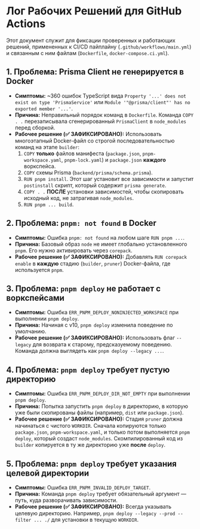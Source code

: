 # Лог Рабочих Решений для GitHub Actions

Этот документ служит для фиксации проверенных и работающих решений, примененных к CI/CD пайплайну (`.github/workflows/main.yml`) и связанным с ним файлам (`Dockerfile`, `docker-compose.ci.yml`).

## 1. Проблема: Prisma Client не генерируется в Docker

- **Симптомы:** ~360 ошибок TypeScript вида `Property '...' does not exist on type 'PrismaService'` или `Module '"@prisma/client"' has no exported member '...'`.
- **Причина:** Неправильный порядок команд в `Dockerfile`. Команда `COPY . .` перезаписывала сгенерированный `PrismaClient` в `node_modules` перед сборкой.
- **Рабочее решение (✅ ЗАФИКСИРОВАНО):** Использовать многоэтапный Docker-файл со строгой последовательностью команд на этапе `builder`:
  1. `COPY` **только** файлов манифеста (`package.json`, `pnpm-workspace.yaml`, `pnpm-lock.yaml`) и `package.json` **каждого** воркспейса.
  2. `COPY` схемы Prisma (`backend/prisma/schema.prisma`).
  3. `RUN pnpm install`. Этот шаг установит все зависимости и запустит `postinstall` скрипт, который содержит `prisma generate`.
  4. `COPY . .` **ПОСЛЕ** установки зависимостей, чтобы скопировать исходный код, не затрагивая `node_modules`.
  5. `RUN pnpm ... build`.

## 2. Проблема: `pnpm: not found` в Docker

- **Симптомы:** Ошибка `pnpm: not found` на любом шаге `RUN pnpm ...`.
- **Причина:** Базовый образ `node` не имеет глобально установленного `pnpm`. Его нужно активировать через `corepack`.
- **Рабочее решение (✅ ЗАФИКСИРОВАНО):** Добавлять `RUN corepack enable` в **каждую** стадию (`builder`, `pruner`) Docker-файла, где используется `pnpm`.

## 3. Проблема: `pnpm deploy` не работает с воркспейсами

- **Симптомы:** Ошибка `ERR_PNPM_DEPLOY_NONINJECTED_WORKSPACE` при выполнении `pnpm deploy`.
- **Причина:** Начиная с v10, `pnpm deploy` изменила поведение по умолчанию.
- **Рабочее решение (✅ ЗАФИКСИРОВАНО):** Использовать флаг `--legacy` для возврата к старому, предсказуемому поведению. Команда должна выглядеть как `pnpm deploy --legacy ...`.

## 4. Проблема: `pnpm deploy` требует пустую директорию

- **Симптомы:** Ошибка `ERR_PNPM_DEPLOY_DIR_NOT_EMPTY` при выполнении `pnpm deploy`.
- **Причина:** Попытка запустить `pnpm deploy` в директорию, в которую уже были скопированы файлы (например, `dist` или `package.json`).
- **Рабочее решение (✅ ЗАФИКСИРОВАНО):** Стадия `pruner` должна начинаться с чистого `WORKDIR`. Сначала копируются только `package.json`, `pnpm-workspace.yaml`, и только потом выполняется `pnpm deploy`, который создаст `node_modules`. Скомпилированный код из `builder` копируется в ту же директорию уже **после** `deploy`.

## 5. Проблема: `pnpm deploy` требует указания целевой директории

- **Симптомы:** Ошибка `ERR_PNPM_INVALID_DEPLOY_TARGET`.
- **Причина:** Команда `pnpm deploy` требует обязательный аргумент — путь, куда разворачивать зависимости.
- **Рабочее решение (✅ ЗАФИКСИРОВАНО):** Всегда указывать целевую директорию. Например, `pnpm deploy --legacy --prod --filter ... ./` для установки в текущую `WORKDIR`.
